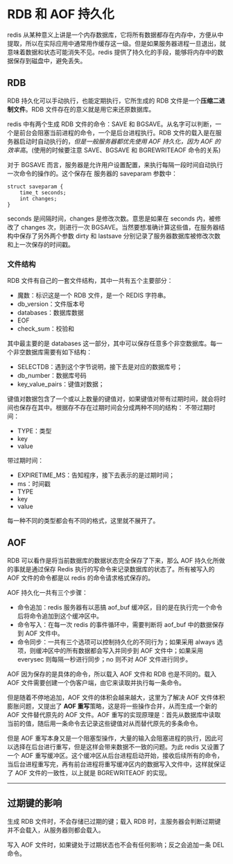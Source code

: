 # RDB 和 AOF 持久化

redis 从某种意义上讲是一个内存数据库，它将所有数据都存在内存中，方便从中提取，所以在实际应用中通常用作缓存这一级。但是如果服务器进程一旦退出，就意味着数据和状态可能消失不见。redis 提供了持久化的手段，能够将内存中的数据保存到磁盘中，避免丢失。

## RDB

RDB 持久化可以手动执行，也能定期执行，它所生成的 RDB 文件是一个**压缩二进制文件**。RDB 文件存在的意义就是用它来还原数据库。

redis 中有两个生成 RDB 文件的命令：SAVE 和 BGSAVE。从名字可以判断，一个是前台会阻塞当前进程的命令，一个是后台进程执行。RDB 文件的载入是在服务器启动时自动执行的，*但是一般服务器都优先使用 AOF 持久化，因为 AOF 的效率高*。(使用的时候要注意 SAVE、BGSAVE 和 BGREWRITEAOF 命令的关系)

对于 BGSAVE 而言，服务器是允许用户设置配置，来执行每隔一段时间自动执行一次命令的操作的。这个保存在 服务器的 saveparam 参数中：

```
struct saveparam {
	time_t seconds;
	int changes;
}
```

seconds 是间隔时间，changes 是修改次数。意思是如果在 seconds 内，被修改了 changes 次，则进行一次 BGSAVE。当然要想准确计算这些值，在服务器结构中保存了另外两个参数 dirty 和 lastsave 分别记录了服务器数据库被修改次数和上一次保存的时间戳。

### 文件结构

RDB 文件有自己的一套文件结构，其中一共有五个主要部分：

* 魔数：标识这是一个 RDB 文件，是一个 REDIS 字符串。
* db_version：文件版本号
* databases：数据库数据
* EOF
* check_sum：校验和

其中最主要的是 databases 这一部分，其中可以保存任意多个非空数据库。每一个非空数据库需要有如下结构：

* SELECTDB：遇到这个字节说明，接下去是对应的数据库号；
* db_number：数据库号码
* key_value_pairs：键值对数据；

键值对数据包含了一个或以上数量的键值对，如果键值对带有过期时间，就会将时间也保存在其中。根据存不存在过期时间会分成两种不同的结构：
不带过期时间：

* TYPE：类型
* key
* value

带过期时间：

* EXPIRETIME_MS：告知程序，接下去表示的是过期时间；
* ms：时间戳
* TYPE
* key
* value

每一种不同的类型都会有不同的格式，这里就不展开了。

## AOF

RDB 可以看作是将当前数据库的数据状态完全保存了下来，那么 AOF 持久化所做的事就是通过保存 Redis 执行的写命令来记录数据库的状态了。所有被写入的 AOF 文件的命令都是以 redis 的命令请求格式保存的。

AOF 持久化一共有三个步骤：

* 命令追加：redis 服务器有以恶搞 aof_buf 缓冲区，目的是在执行完一个命令后将命令追加到这个缓冲区中。
* 命令写入：在每一次 redis 的事件循环中，需要判断将 aof_buf 中的数据保存到 AOF 文件中。
* 命令同步：一共有三个选项可以控制持久化的不同行为；如果采用 always 选项，则缓冲区中的所有数据都会写入并同步到 AOF 文件中；如果采用 everysec 则每隔一秒进行同步；no 则不对 AOF 文件进行同步。

AOF 因为保存的是具体的命令，所以载入 AOF 文件和 RDB 也是不同的。载入 AOF 文件需要创建一个伪客户端，由它来读取并执行每一条命令。

但是随着不停地追加，AOF 文件的体积会越来越大，这里为了解决 AOF 文件体积膨胀问题，又提出了 **AOF 重写**策略，这是将一些操作合并，从而生成一个新的 AOF 文件替代原先的 AOF 文件。AOF 重写的实现原理是：首先从数据库中读取当前的值，随后用一条命令去记录这些键值对从而替代原先的多条命令。

但是 AOF 重写本身又是一个阻塞型操作，大量的输入会阻塞进程的执行，因此可以选择在后台进行重写，但是这样会带来数据不一致的问题。为此 redis 又设置了一个 AOF 重写缓冲区。这个缓冲区从后台进程启动开始，接收后续所有的命令，当后台进程重写完，再有前台进程将重写缓冲区内的数据写入文件中，这样就保证了 AOF 文件的一致性，以上就是 BGREWRITEAOF 的实现。

---

## 过期键的影响

生成 RDB 文件时，不会存储已过期的键；载入 RDB 时，主服务器会判断过期键并不会载入，从服务器则都会载入。

写入 AOF 文件时，如果键处于过期状态也不会有任何影响；反之会追加一条 DEL 命令。

